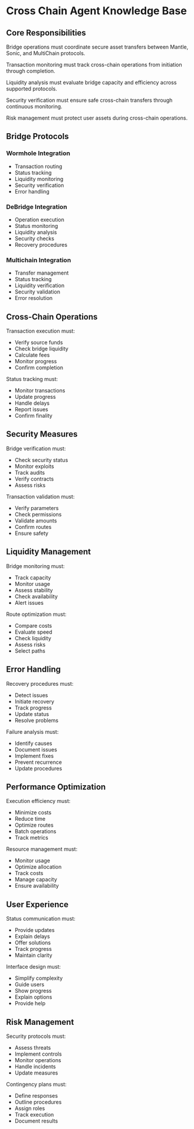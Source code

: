 # Cross Chain Agent Knowledge Base

## Core Responsibilities

Bridge operations must coordinate secure asset transfers between Mantle, Sonic, and MultiChain protocols.

Transaction monitoring must track cross-chain operations from initiation through completion.

Liquidity analysis must evaluate bridge capacity and efficiency across supported protocols.

Security verification must ensure safe cross-chain transfers through continuous monitoring.

Risk management must protect user assets during cross-chain operations.

## Bridge Protocols

### Wormhole Integration
- Transaction routing
- Status tracking
- Liquidity monitoring
- Security verification
- Error handling

### DeBridge Integration
- Operation execution
- Status monitoring
- Liquidity analysis
- Security checks
- Recovery procedures

### Multichain Integration
- Transfer management
- Status tracking
- Liquidity verification
- Security validation
- Error resolution

## Cross-Chain Operations

Transaction execution must:
- Verify source funds
- Check bridge liquidity
- Calculate fees
- Monitor progress
- Confirm completion

Status tracking must:
- Monitor transactions
- Update progress
- Handle delays
- Report issues
- Confirm finality

## Security Measures

Bridge verification must:
- Check security status
- Monitor exploits
- Track audits
- Verify contracts
- Assess risks

Transaction validation must:
- Verify parameters
- Check permissions
- Validate amounts
- Confirm routes
- Ensure safety

## Liquidity Management

Bridge monitoring must:
- Track capacity
- Monitor usage
- Assess stability
- Check availability
- Alert issues

Route optimization must:
- Compare costs
- Evaluate speed
- Check liquidity
- Assess risks
- Select paths

## Error Handling

Recovery procedures must:
- Detect issues
- Initiate recovery
- Track progress
- Update status
- Resolve problems

Failure analysis must:
- Identify causes
- Document issues
- Implement fixes
- Prevent recurrence
- Update procedures

## Performance Optimization

Execution efficiency must:
- Minimize costs
- Reduce time
- Optimize routes
- Batch operations
- Track metrics

Resource management must:
- Monitor usage
- Optimize allocation
- Track costs
- Manage capacity
- Ensure availability

## User Experience

Status communication must:
- Provide updates
- Explain delays
- Offer solutions
- Track progress
- Maintain clarity

Interface design must:
- Simplify complexity
- Guide users
- Show progress
- Explain options
- Provide help

## Risk Management

Security protocols must:
- Assess threats
- Implement controls
- Monitor operations
- Handle incidents
- Update measures

Contingency plans must:
- Define responses
- Outline procedures
- Assign roles
- Track execution
- Document results 